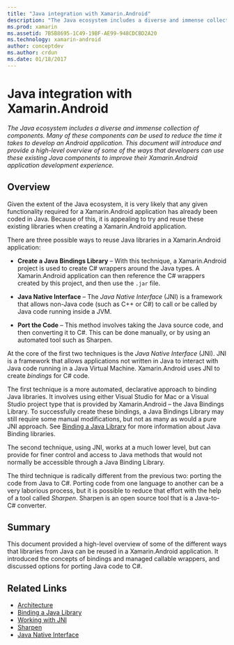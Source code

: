 ```yaml
---
title: "Java integration with Xamarin.Android"
description: "The Java ecosystem includes a diverse and immense collection of components. Many of these components can be used to reduce the time it takes to develop an Android application. This document will introduce and provide a high-level overview of some of the ways that developers can use these existing Java components to improve their Xamarin.Android application development experience."
ms.prod: xamarin
ms.assetid: 7B5B8695-1C49-19BF-AE99-948CDCBD2A20
ms.technology: xamarin-android
author: conceptdev
ms.author: crdun
ms.date: 01/18/2017
---
```


# Java integration with Xamarin.Android

_The Java ecosystem includes a diverse and immense collection of components. Many of these components can be used to reduce the time it takes to develop an Android application. This document will introduce and provide a high-level overview of some of the ways that developers can use these existing Java components to improve their Xamarin.Android application development experience._

## Overview

Given the extent of the Java ecosystem, it is very likely that any
given functionality required for a Xamarin.Android application has
already been coded in Java. Because of this, it is appealing to try and
reuse these existing libraries when creating a Xamarin.Android
application.

There are three possible ways to reuse Java libraries in a 
Xamarin.Android application: 

- **Create a Java Bindings Library** &ndash; With this technique, a 
    Xamarin.Android project is used to create C# wrappers around the 
    Java types. A Xamarin.Android application can then reference the C# 
    wrappers created by this project, and then use the `.jar` file. 

- **Java Native Interface** &ndash; The *Java Native* *Interface* (JNI) 
    is a framework that allows non-Java code (such as C++ or C#) to 
    call or be called by Java code running inside a JVM. 

- **Port the Code** &ndash; This method involves taking the Java source 
    code, and then converting it to C#. This can be done manually, or 
    by using an automated tool such as Sharpen. 

At the core of the first two techniques is the *Java Native Interface* 
(JNI). JNI is a framework that allows applications not written in Java 
to interact with Java code running in a Java Virtual Machine. 
Xamarin.Android uses JNI to create *bindings* for C# code. 

The first technique is a more automated, declarative approach to 
binding Java libraries. It involves using either Visual Studio for Mac or a 
Visual Studio project type that is provided by Xamarin.Android &ndash; 
the Java Bindings Library. To successfully create these bindings, a 
Java Bindings Library may still require some manual modifications, but 
not as many as would a pure JNI approach. See 
[Binding a Java Library](~/android/platform/binding-java-library/index.md) for 
more information about Java Binding libraries. 

The second technique, using JNI, works at a much lower level, but can 
provide for finer control and access to Java methods that would not 
normally be accessible through a Java Binding Library. 

The third technique is radically different from the previous two: 
porting the code from Java to C#. Porting code from one language to 
another can be a very laborious process, but it is possible to reduce 
that effort with the help of a tool called *Sharpen*. Sharpen is an 
open source tool that is a Java-to-C# converter. 



## Summary

This document provided a high-level overview of some of the different 
ways that libraries from Java can be reused in a Xamarin.Android 
application. It introduced the concepts of bindings and managed 
callable wrappers, and discussed options for porting Java code to C#. 


## Related Links

- [Architecture](~/android/internals/architecture.md)
- [Binding a Java Library](~/android/platform/binding-java-library/index.md)
- [Working with JNI](~/android/platform/java-integration/working-with-jni.md)
- [Sharpen](https://github.com/slluis/sharpen)
- [Java Native Interface](http://docs.oracle.com/javase/7/docs/technotes~/jni/index.html)
